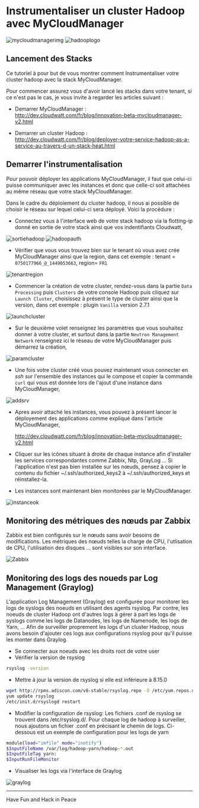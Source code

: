 # Instrumentaliser un cluster Hadoop avec MyCloudManager

![mycloudmanagerimg](img/mycloudmanager.png) ![hadooplogo](img/hadoop-logo.png)

## Lancement des Stacks

Ce tutoriel à pour but de vous montrer comment Instrumentaliser votre cluster hadoop avec la stack MyCloudManager.

Pour commencer assurez vous d'avoir lancé les stacks dans votre tenant, si ce n'est pas le cas, je vous invite à regarder les articles suivant :

* Demarrer MyCloudManager : http://dev.cloudwatt.com/fr/blog/innovation-beta-mycloudmanager-v2.html

* Demarrer un cluster Hadoop : http://dev.cloudwatt.com/fr/blog/deployer-votre-service-hadoop-as-a-service-au-travers-d-un-stack-heat.html


## Demarrer l'instrumentalisation

Pour pouvoir déployer les applications MyCloudManager, il faut que celui-ci puisse communiquer avec les instances et donc que celle-ci soit attachées au même réseau que votre stack MyCloudManager.

Dans le cadre du déploiement du cluster hadoop, il nous ai possible de choisir le réseau sur lequel celui-ci sera déployé. Voici la procédure :

* Connectez vous à l'interface web de votre stack hadoop via la flotting-ip donné en sortie de votre stack ainsi que vos indentifiants Cloudwatt,

![sortiehadoop](img/Sortiestackhadoop.png)
![hadoopauth](img/hadoopauth.png)

* Vérifier que vous vous trouvez bien sur le tenant où vous avez crée MyCloudManager ainsi que la region, dans cet exemple : tenant = `0750177966_@_1449053663`, region= `FR1`

![tenantregion](img/tenantregion.png)

* Commencer la création de votre cluster, rendez-vous dans la partie `Data Processing` puis `Clusters` de votre console Hadoop puis cliquez sur `Launch Cluster`, choisissez à présent le type de cluster ainsi que la version, dans cet exemple : plugin `Vanilla` version 2.7.1

![launchcluster](img/launchcluster.png)

* Sur le deuxième volet renseignez les paramètres que vous souhaitez donner à votre cluster, et surtout dans la partie `Neutron Management Network` renseignez ici le réseau de votre MyCloudManager puis démarrez la création,

![paramcluster](img/paramscluster.png)

* Une fois votre cluster créé vous pouvez maintenant vous connecter en *ssh* sur l'ensemble des instances qui le compose et copier la commande `curl` qui vous est donnée lors de l'ajout d'une instance dans MyCloudManager,

![addsrv](img/addsrv.png)

* Apres avoir attaché les instances, vous pouvez à présent lancer le déployement des applications comme expliqué dans l'article MyCloudManager,

  http://dev.cloudwatt.com/fr/blog/innovation-beta-mycloudmanager-v2.html

* Cliquer sur les icônes situant à droite de chaque instance afin d'installer les services correspondantes comme Zabbix, Ntp, GrayLog ... Si l'application n'est pas bien installée sur les nœuds, pensez à copier le contenu du fichier ~/.ssh/authorized_keys2 à ~/.ssh/authorized_keys et réinstallez-la.

* Les instances sont maintenant bien monitorées par le MyCloudManager.

![instanceok](img/instanceok.png)

## Monitoring des métriques des nœuds par Zabbix

Zabbix est bien configurés sur le nœuds sans avoir besoins de modifications. Les métriques des nœuds telles la charge de CPU, l'utlisation de CPU, l'utilisation des disques ... sont visibles sur son interface.

![Zabbix](img/Zabbix.png)

## Monitoring des logs des noueds par Log Management (Graylog)

L'application Log Management (Graylog) est configurée pour monitorer les logs de syslogs des noeuds en utilisant des agents rsyslog. Par contre, les noeuds de cluster Hadoop ont d'autres logs à gérer à part les logs de syslogs comme les logs de Datanodes, les logs de Namenode, les logs de Yarn, ... Afin de surveiller proprement les logs d'un cluster Hadoop, nous avons besoin d'ajouter ces logs aux configurations rsyslog pour qu'il puisse les monter dans Graylog.

* Se connecter aux noeuds avec les droits root de votre user
* Vérifier la version de rsyslog

~~~bash
rsyslog -version
~~~

* Mettre à jour la version de rsyslog si elle est inférieure à 8.15.0

~~~bash
wget http://rpms.adiscon.com/v8-stable/rsyslog.repo -O /etc/yum.repos.d/rsyslog.repo
yum update rsyslog
/etc/init.d/rsyslogd restart
~~~

* Modifier la configuration de rsyslog: Les fichiers .conf de rsyslog se trouvent dans /etc/rsyslog.d/. Pour chaque log de hadoop à surveiller, nous ajoutons un fichier .conf en précisant le chemin de logs. Ci-dessous est un exemple de configuration pour les logs de yarn

~~~bash
module(load="imfile" mode="inotify")
$InputFileName /var/log/hadoop-yarn/hadoop-*.out
$InputFileTag yarn:
$InputRunFileMonitor
~~~

* Visualiser les logs via l'interface de Graylog

![graylog](img/Graylog.png)

---
Have Fun and Hack in Peace
